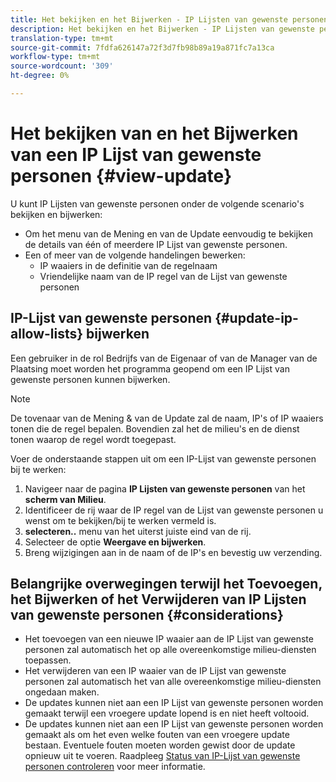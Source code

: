 ```yaml
---
title: Het bekijken en het Bijwerken - IP Lijsten van gewenste personen in de Manager van de Wolk
description: Het bekijken en het Bijwerken - IP Lijsten van gewenste personen in de Manager van de Wolk
translation-type: tm+mt
source-git-commit: 7fdfa626147a72f3d7fb98b89a19a871fc7a13ca
workflow-type: tm+mt
source-wordcount: '309'
ht-degree: 0%

---
```



# Het bekijken van en het Bijwerken van een IP Lijst van gewenste personen {#view-update}

U kunt IP Lijsten van gewenste personen onder de volgende scenario&#39;s bekijken en bijwerken:

* Om het menu van de Mening en van de Update eenvoudig te bekijken de details van één of meerdere IP Lijst van gewenste personen.
* Een of meer van de volgende handelingen bewerken:
   * IP waaiers in de definitie van de regelnaam
   * Vriendelijke naam van de IP regel van de Lijst van gewenste personen

## IP-Lijst van gewenste personen {#update-ip-allow-lists} bijwerken


Een gebruiker in de rol Bedrijfs van de Eigenaar of van de Manager van de Plaatsing moet worden het programma geopend om een IP Lijst van gewenste personen kunnen bijwerken.

>[!NOTE]
>De tovenaar van de Mening &amp; van de Update zal de naam, IP&#39;s of IP waaiers tonen die de regel bepalen. Bovendien zal het de milieu&#39;s en de dienst tonen waarop de regel wordt toegepast.

Voer de onderstaande stappen uit om een IP-Lijst van gewenste personen bij te werken:

1. Navigeer naar de pagina **IP Lijsten van gewenste personen** van het **scherm van Milieu**.
1. Identificeer de rij waar de IP regel van de Lijst van gewenste personen u wenst om te bekijken/bij te werken vermeld is.
1. **selecteren..** menu van het uiterst juiste eind van de rij.
1. Selecteer de optie **Weergave en bijwerken**.
1. Breng wijzigingen aan in de naam of de IP&#39;s en bevestig uw verzending.

## Belangrijke overwegingen terwijl het Toevoegen, het Bijwerken of het Verwijderen van IP Lijsten van gewenste personen {#considerations}

* Het toevoegen van een nieuwe IP waaier aan de IP Lijst van gewenste personen zal automatisch het op alle overeenkomstige milieu-diensten toepassen.
* Het verwijderen van een IP waaier van de IP Lijst van gewenste personen zal automatisch het van alle overeenkomstige milieu-diensten ongedaan maken.
* De updates kunnen niet aan een IP Lijst van gewenste personen worden gemaakt terwijl een vroegere update lopend is en niet heeft voltooid.
* De updates kunnen niet aan een IP Lijst van gewenste personen worden gemaakt als om het even welke fouten van een vroegere update bestaan. Eventuele fouten moeten worden gewist door de update opnieuw uit te voeren.
Raadpleeg [Status van IP-Lijst van gewenste personen controleren](/help/implementing/cloud-manager/ip-allow-lists/check-ip-allow-list-status.md) voor meer informatie.